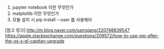 
1. jupyter notebook 이란 무엇인가
2. matplotlib 이란 무엇인가
3. 모듈 설치 시 pip install --user <modulename>를 사용해라 




[참고 링크]
  http://m.blog.naver.com/samsjang/220748839547
  https://apple.stackexchange.com/questions/209572/how-to-use-pip-after-the-os-x-el-capitan-upgrade
